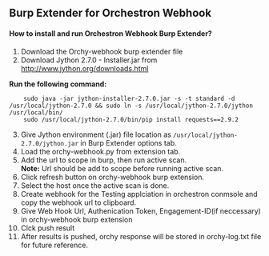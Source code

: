 ## Burp Extender for Orchestron Webhook

#### How to install and run Orchestron Webhook Burp Extender?
  1. Download the Orchy-webhook burp extender file <br>
  2. Download Jython 2.7.0 - Installer.jar from http://www.jython.org/downloads.html 

**Run the following command:**


```
    sudo java -jar jython-installer-2.7.0.jar -s -t standard -d /usr/local/jython-2.7.0 && sudo ln -s /usr/local/jython-2.7.0/jython /usr/local/bin/
    sudo /usr/local/jython-2.7.0/bin/pip install requests==2.9.2
```

  3. Give Jython environment (.jar) file location as ``/usr/local/jython-2.7.0/jython.jar`` in Burp Extender options tab.
  4. Load the orchy-webhook.py from extension tab.
  5. Add the url to scope in burp, then run active scan.<br>
    **Note:** Url should be add to scope before running active scan.
  6. Click refresh button on orchy-webhook  burp extension.
  7. Select the host once the active scan is done.
  8. Create webhook for the Testing applciation in orchestron conmsole and copy the webhook url to clipboard.
  9. Give Web Hook Url, Authenication Token, Engagement-ID(if neccessary) in orchy-webhook  burp extension
  10. Clck push result
  11. After results is pushed, orchy response will be stored in orchy-log.txt file for future reference.
